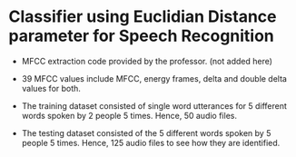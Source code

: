 # Classifier using Euclidian Distance parameter for Speech Recognition

- MFCC extraction code provided by the professor. (not added here)
- 39 MFCC values include MFCC, energy frames, delta and double delta values for both.

- The training dataset consisted of single word utterances for 5 different words spoken by 2 people 5 times. Hence, 50 audio files. 
- The testing dataset consisted of the 5 different words spoken by 5 people 5 times. Hence, 125 audio files to see how they are identified. 
